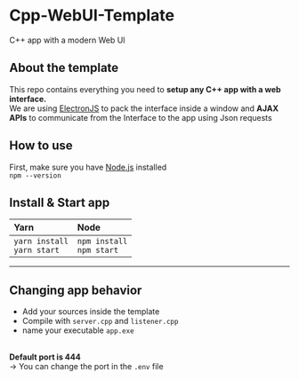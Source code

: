 # Cpp-WebUI-Template
C++ app with a modern Web UI

## About the template
This repo contains everything you need to **setup any C++ app with a web interface.** <br/>
We are using <a href="https://www.electronjs.org/fr/">ElectronJS</a> to pack the interface inside a window and **AJAX APIs** to communicate from the Interface to the app using Json requests

## How to use
First, make sure you have <a href="https://nodejs.org/en">Node.js</a> installed <br/>
`npm --version` <br/>
## Install & Start app
| Yarn | Node |
| :---  | :---  |
|`yarn install` <br/> `yarn start `| `npm install` <br/> `npm start` |

***

## Changing app behavior
 - Add your sources inside the template
 - Compile with `server.cpp` and `listener.cpp`
 - name your executable `app.exe`
   <br/><br/>

**Default port is 444** <br/>
-> You can change the port in the `.env` file
